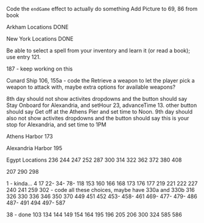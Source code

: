 Code the `endGame` effect to actually do something
Add Picture to 69, 86 from book

Arkham Locations
DONE

New York Locations
DONE

Be able to select a spell from your inventory and learn it (or read a book); use entry 121.

187 - keep working on this

Cunard Ship
106, 155a - code the Retrieve a weapon to let the player pick a weapon to attack with, maybe extra options for available weapons?

8th day should not show activites dropdowns and the button should say Stay Onboard for Alexandria, and setHour 23, advanceTime 13. other button should say Get off at the Athens Pier and set time to Noon.
9th day should also not show activites dropdowns and the button should say this is your stop for Alexandria, and set time to 1PM

Athens Harbor
173

Alexandria Harbor
195

Egypt Locations
236
244
247
252
287
300
314
322
362
372
380
408

207
290
298

1 - kinda...
4
17
22-
34-
78-
118
153
160
166
168
173
176
177
219
221
222
227
240
241
259
302 - code all these choices, maybe have 330a and 330b
316
326
330
336
346
350
370
449
451
452
453-
458-
461
469-
477-
479-
486
487-
491
494
497-
587

38 - done
103
134
144
149
154
164
195
196
205
206
300
324
585
586
